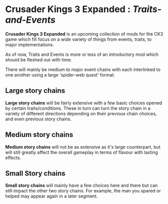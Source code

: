 # Crusader Kings 3 Expanded : *Traits-and-Events*

**Crusader Kings 3 Expanded** is an upcoming collection of mods for the CK3 game which fill focus on a wide variety of things from events, traits, to major implementations. 

As of now, Traits and Events is more or less of an introductory mod which should be fleshed out with time. 

There will mainly be medium to major event chains with each interlinked to one another using a large 'spider-web quest' format. 

## Large story chains

**Large story chains** will be fairly extensive with a few basic choices opened by certain traits/conditions. These in turn can turn the story chain in a variety of different directions depending on their previous chain choices, and even previous story chains. 

## Medium story chains 

**Medium story chains** will not be as extensive as it's large counterpart, but will still greatly affect the overall gameplay in terms of flavour with lasting effects.

## Small Story chains

**Small story chains** will mainly have a few choices here and there but can still impact the other two story chains. For example, the man you spared or helped may appear again in a later segment. 


